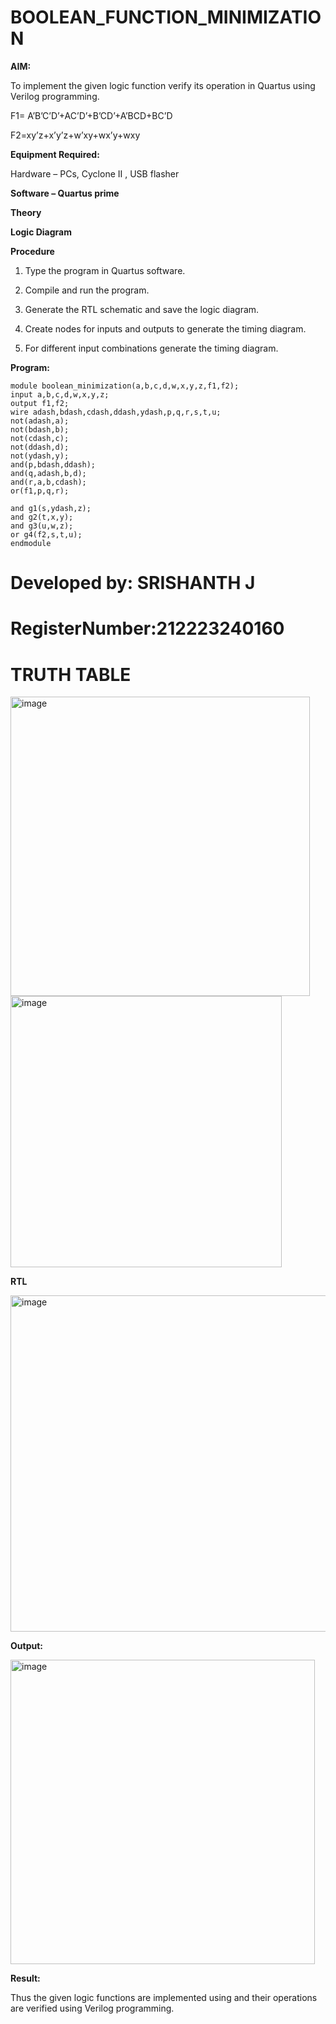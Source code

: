 # BOOLEAN_FUNCTION_MINIMIZATION

**AIM:**

To implement the given logic function verify its operation in Quartus using Verilog programming.

F1= A’B’C’D’+AC’D’+B’CD’+A’BCD+BC’D 

F2=xy’z+x’y’z+w’xy+wx’y+wxy

**Equipment Required:**

Hardware – PCs, Cyclone II , USB flasher

**Software – Quartus prime**

**Theory**

**Logic Diagram**

**Procedure**

1.	Type the program in Quartus software.

2.	Compile and run the program.

3.	Generate the RTL schematic and save the logic diagram.

4.	Create nodes for inputs and outputs to generate the timing diagram.

5.	For different input combinations generate the timing diagram.


**Program:**
```
module boolean_minimization(a,b,c,d,w,x,y,z,f1,f2);
input a,b,c,d,w,x,y,z;
output f1,f2;
wire adash,bdash,cdash,ddash,ydash,p,q,r,s,t,u;
not(adash,a);
not(bdash,b);
not(cdash,c);
not(ddash,d);
not(ydash,y);
and(p,bdash,ddash);
and(q,adash,b,d);
and(r,a,b,cdash);
or(f1,p,q,r);

and g1(s,ydash,z);
and g2(t,x,y);
and g3(u,w,z);
or g4(f2,s,t,u);
endmodule
```

# Developed by: SRISHANTH J
# RegisterNumber:212223240160



# TRUTH TABLE
<img width="479" alt="image" src="https://github.com/user-attachments/assets/4a4bd059-d428-4d30-a667-052f71775f9e">




   

<img width="434" alt="image" src="https://github.com/user-attachments/assets/35a50fd6-f7ba-4c97-889d-41c2933fffe5">


**RTL**


<img width="538" alt="image" src="https://github.com/user-attachments/assets/d177884d-d006-48be-b4c6-f93be71480a1">

**Output:**


<img width="487" alt="image" src="https://github.com/user-attachments/assets/a9170a7c-24df-4be8-9eb7-b00dd5f610d5">



**Result:**

Thus the given logic functions are implemented using and their operations are verified using Verilog programming.

